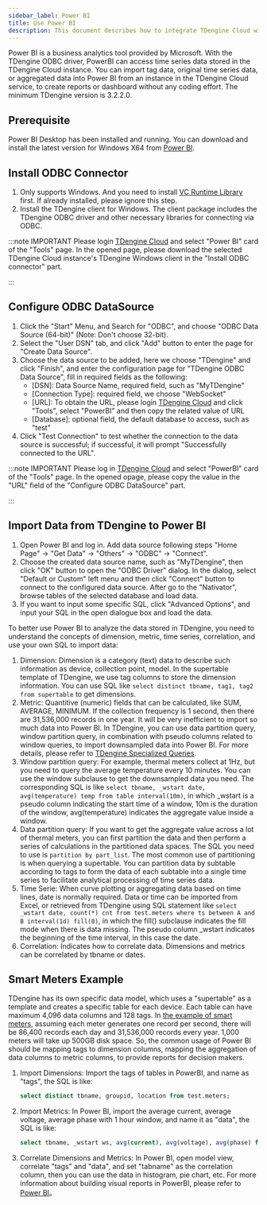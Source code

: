 ```yaml
---
sidebar_label: Power BI
title: Use Power BI
description: This document describes how to integrate TDengine Cloud with Microsoft Power BI for data visualization.
---
```


Power BI is a business analytics tool provided by Microsoft. With the TDengine ODBC driver, PowerBI can access time series data stored in the TDengine Cloud instance. You can import tag data, original time series data, or aggregated data into Power BI from an instance in the TDengine Cloud service, to create reports or dashboard without any coding effort. The minimum TDengine version is 3.2.2.0.

## Prerequisite

Power BI Desktop has been installed and running. You can download and install the latest version for Windows X64 from [Power BI](https://www.microsoft.com/download/details.aspx?id=58494).

## Install ODBC Connector

1. Only supports Windows. And you need to install [VC Runtime Library](https://learn.microsoft.com/en-us/cpp/windows/latest-supported-vc-redist?view=msvc-170) first. If already installed, please ignore this step.
2. Install the TDengine client for Windows. The client package includes the TDengine ODBC driver and other necessary libraries for connecting via ODBC.

:::note IMPORTANT
Please login [TDengine Cloud](https://cloud.tdengine.com) and select "Power BI" card of the "Tools" page. In the opened page, please download the selected TDengine Cloud instance's TDengine Windows client in the "Install ODBC connector" part.

:::

## Configure ODBC DataSource

1. Click the "Start" Menu, and Search for "ODBC", and choose "ODBC Data Source (64-bit)" (Note: Don't choose 32-bit).
2. Select the "User DSN" tab, and click "Add" button to enter the page for "Create Data Source".
3. Choose the data source to be added, here we choose "TDengine" and click "Finish", and enter the configuration page for "TDengine ODBC Data Source", fill in required fields as the following:
    - \[DSN\]: Data Source Name, required field, such as "MyTDengine"
    - \[Connection Type\]: required field, we choose "WebSocket"
    - \[URL\]: To obtain the URL, please login [TDengine Cloud](https://cloud.tdengine.com) and click "Tools", select "PowerBI" and then copy the related value of URL
    - \[Database\]: optional field, the default database to access, such as "test"
4. Click "Test Connection" to test whether the connection to the data source is successful; if successful, it will prompt "Successfully connected to the URL".

:::note IMPORTANT
Please log in [TDengine Cloud](https://cloud.tdengine.com) and select "PowerBI" card of the "Tools" page. In the opened opage, please copy the value in the "URL" field of the "Configure ODBC DataSource" part.

:::

## Import Data from TDengine to Power BI

1. Open Power BI and log in. Add data source following steps "Home Page" -> "Get Data" -> "Others" -> "ODBC" -> "Connect".
2. Choose the created data source name, such as "MyTDengine", then click "OK" button to open the "ODBC Driver" dialog. In the dialog, select "Default or Custom" left menu and then click "Connect" button to connect to the configured data source. After go to the "Nativator", browse tables of the selected database and load data.
3. If you want to input some specific SQL, click "Advanced Options", and input your SQL in the open dialogue box and load the data.

To better use Power BI to analyze the data stored in TDengine, you need to understand the concepts of dimension, metric, time series, correlation, and use your own SQL to import data:

1. Dimension: Dimension is a category (text) data to describe such information as device, collection point, model. In the supertable template of TDengine, we use tag columns to store the dimension information. You can use SQL like `select distinct tbname, tag1, tag2 from supertable` to get dimensions.
2. Metric: Quantitive (numeric) fields that can be calculated, like SUM, AVERAGE, MINIMUM. If the collection frequency is 1 second, then there are 31,536,000 records in one year. It will be very inefficient to import so much data into Power BI. In TDengine, you can use data partition query, window partition query, in combination with pseudo columns related to window queries, to import downsampled data into Power BI. For more details, please refer to [TDengine Specialized Queries](https://docs.tdengine.com/tdengine-reference/sql-manual/time-series-extensions/).
3. Window partition query: For example, thermal meters collect at 1Hz, but you need to query the average temperature every 10 minutes. You can use the window subclause to get the downsampled data you need. The corresponding SQL is like `select tbname, _wstart date, avg(temperature) temp from table interval(10m)`, in which \_wstart is a pseudo column indicating the start time of a window, 10m is the duration of the window, avg(temperature) indicates the aggregate value inside a window.
4. Data partition query: If you want to get the aggregate value across a lot of thermal meters, you can first partition the data and then perform a series of calculations in the partitioned data spaces. The SQL you need to use is `partition by part_list`. The most common use of partitioning is when querying a supertable. You can partition data by subtable according to tags to form the data of each subtable into a single time series to facilitate analytical processing of time series data.
5. Time Serie: When curve plotting or aggregating data based on time lines, date is normally required. Data or time can be imported from Excel, or retrieved from TDengine using SQL statement like `select _wstart date, count(*) cnt from test.meters where ts between A and B interval(1d) fill(0)`, in which the fill() subclause indicates the fill mode when there is data missing. The pseudo column \_wstart indicates the beginning of the time interval, in this case the date.
6. Correlation: Indicates how to correlate data. Dimensions and metrics can be correlated by tbname or dates.

## Smart Meters Example

TDengine has its own specific data model, which uses  a "supertable" as a template and creates a specific table for each device. Each table can have maximum 4,096 data columns and 128 tags. In [the example of smart meters](../../concept/), assuming each meter generates one record per second, there will be 86,400 records each day and 31,536,000 records every year. 1,000 meters will take up 500GB disk space. So, the common usage of Power BI should be mapping tags to dimension columns, mapping the aggregation of data columns to metric columns, to provide reports for decision makers.

1. Import Dimensions: Import the tags of tables in PowerBI, and name as "tags", the SQL is like:

    ```sql
    select distinct tbname, groupid, location from test.meters;
    ```

2. Import Metrics: In Power BI, import the average current, average voltage, average phase with 1 hour window, and name it as "data", the SQL is like:

    ```sql
    select tbname, _wstart ws, avg(current), avg(voltage), avg(phase) from test.meters PARTITION by tbname interval(1h) ;
    ```

3. Correlate Dimensions and Metrics:
In Power BI, open model view, correlate "tags" and "data", and set "tabname" as the correlation column, then you can use the data in histogram, pie chart, etc. For more information about building visual reports in PowerBI, please refer to [Power BI](https://learn.microsoft.com/power-bi/)。
